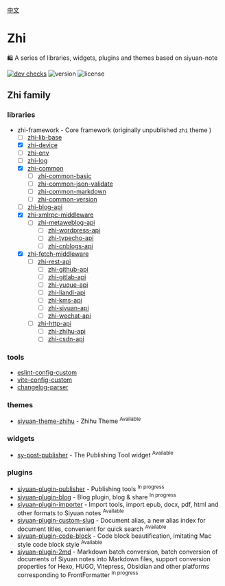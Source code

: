 [中文](README_zh_CN.md)

# Zhi

🛍️ A series of libraries, widgets, plugins and themes based on siyuan-note

[![dev checks](https://img.shields.io/github/checks-status/terwer/zhi/dev?label=build)](https://github.com/terwer/zhi/tree/dev)
![version](https://img.shields.io/github/release/terwer/zhi.svg?style=flat-square)
![license](https://img.shields.io/badge/license-GPL-blue.svg?style=popout-square)

## Zhi family

### libraries
- zhi-framework - Core framework (originally unpublished `zhi` theme )
  - [ ] [zhi-lib-base](https://github.com/terwer/zhi/tree/main/libs/zhi-lib-base)
  - [X] [zhi-device](https://github.com/terwer/zhi/tree/main/libs/zhi-device)
  - [ ] [zhi-env](https://github.com/terwer/zhi/tree/main/libs/zhi-env)
  - [ ] [zhi-log](https://github.com/terwer/zhi/tree/main/libs/zhi-log)
  - [X] [zhi-common](https://github.com/terwer/zhi/tree/main/libs/zhi-common)
    - [ ] [zhi-common-basic](https://github.com/terwer/zhi/tree/main/libs/zhi-common-basic)
    - [ ] [zhi-common-json-validate](https://github.com/terwer/zhi/tree/main/libs/zhi-common-json-validate)
    - [ ] [zhi-common-markdown](https://github.com/terwer/zhi/tree/main/libs/zhi-common-markdown)
    - [ ] [zhi-common-version](https://github.com/terwer/zhi/tree/main/libs/zhi-common-version)
  - [ ] [zhi-blog-api](https://github.com/terwer/zhi/tree/main/libs/zhi-blog-api)
  - [X] [zhi-xmlrpc-middleware](https://github.com/terwer/zhi/tree/main/libs/zhi-xmlrpc-middleware)
    - [ ] [zhi-metaweblog-api](https://github.com/terwer/zhi/tree/main/libs/zhi-metaweblog-api)
      - [ ] [zhi-wordpress-api](https://github.com/terwer/zhi/tree/main/libs/zhi-wordpress-api)
      - [ ] [zhi-typecho-api](https://github.com/terwer/zhi/tree/main/libs/zhi-typecho-api)
      - [ ] [zhi-cnblogs-api](https://github.com/terwer/zhi/tree/main/libs/zhi-cnblogs-api)
  - [X] [zhi-fetch-middleware](https://github.com/terwer/zhi/tree/main/libs/zhi-fetch-middleware)
    - [ ] [zhi-rest-api](https://github.com/terwer/zhi/tree/main/libs/zhi-rest-api)
      - [ ] [zhi-github-api](https://github.com/terwer/zhi/tree/main/libs/zhi-github-api)
      - [ ] [zhi-gitlab-api](https://github.com/terwer/zhi/tree/main/libs/zhi-gitlab-api)
      - [ ] [zhi-yuque-api](https://github.com/terwer/zhi/tree/main/libs/zhi-yuque-api)
      - [ ] [zhi-liandi-api](https://github.com/terwer/zhi/tree/main/libs/zhi-liandi-api)
      - [ ] [zhi-kms-api](https://github.com/terwer/zhi/tree/main/libs/zhi-kms-api)
      - [ ] [zhi-siyuan-api](https://github.com/terwer/zhi/tree/main/libs/zhi-siyuan-api)
      - [ ] [zhi-wechat-api](https://github.com/terwer/zhi/tree/main/libs/zhi-wechat-api)
    - [ ] [zhi-http-api](https://github.com/terwer/zhi/tree/main/libs/zhi-http-api)
      - [ ] [zhi-zhihu-api](https://github.com/terwer/zhi/tree/main/libs/zhi-zhihu-api)
      - [ ] [zhi-csdn-api](https://github.com/terwer/zhi/tree/main/libs/zhi-csdn-api)

### tools

- [eslint-config-custom](https://github.com/terwer/zhi/tree/dev/tools/eslint-config-custom)
- [vite-config-custom](https://github.com/terwer/zhi/tree/dev/tools/vite-config-custom)
- [changelog-parser](https://github.com/terwer/zhi/tree/dev/tools/changelog-parser)

### themes
- [siyuan-theme-zhihu](https://github.com/terwer/siyuan-theme-zhihu) - Zhihu Theme <sup>Available</sup>

### widgets
- [sy-post-publisher](https://github.com/terwer/sy-post-publisher) - The Publishing Tool widget <sup>Available</sup>

### plugins
- [siyuan-plugin-publisher](https://github.com/terwer/siyuan-plugin-publisher) - Publishing tools <sup>In progress</sup>
- [siyuan-plugin-blog](https://github.com/terwer/siyuan-plugin-blog) - Blog plugin, blog & share <sup>In progress</sup>
- [siyuan-plugin-importer](https://github.com/terwer/siyuan-plugin-importer) - Import tools, import epub, docx, pdf, html and other formats to Siyuan notes <sup>Available</sup>
- [siyuan-plugin-custom-slug](https://github.com/terwer/siyuan-plugin-custom-slug) - Document alias, a new alias index for document titles, convenient for quick search <sup>Available</sup>
- [siyuan-plugin-code-block](https://github.com/terwer/siyuan-plugin-code-block) - Code block beautification, imitating Mac style code block style <sup>Available</sup>
- [siyuan-plugin-2md](https://github.com/terwer/siyuan-plugin-2md) - Markdown batch conversion, batch conversion of documents of Siyuan notes into Markdown files, support conversion properties for Hexo, HUGO, Vitepress, Obsidian and other platforms corresponding to FrontFormatter
  <sup>In progress</sup>